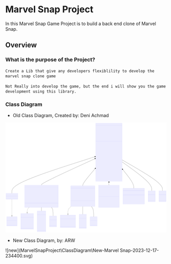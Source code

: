 # Marvel Snap Project
In this Marvel Snap Game Project is to build a back end clone of Marvel Snap.

## Overview
### What is the purpose of the Project?
    Create a Lib that give any developers flexiblility to develop the marvel snap clone game

    Not Really into develop the game, but the end i will show you the game development using this library.

### Class Diagram
* Old Class Diagram, Created by: Deni Achmad

![old](MarvelSnapProject\ClassDiagram\Old_MarvelSnap-2023-12-17-234405.svg)

* New Class Diagram, by: ARW

![new](MarvelSnapProject\ClassDiagram\New-Marvel Snap-2023-12-17-234400.svg)


